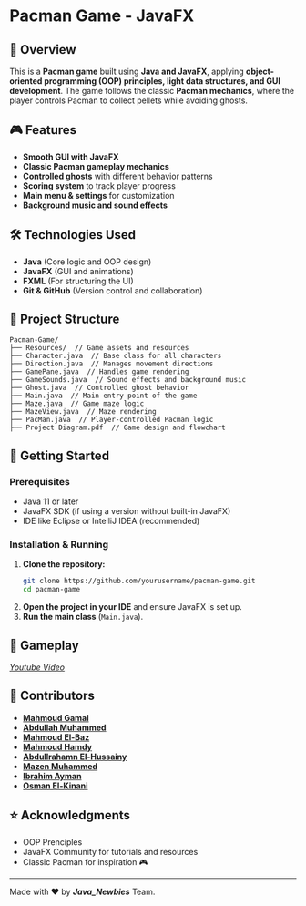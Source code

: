 # Pacman Game - JavaFX

## 📌 Overview
This is a **Pacman game** built using **Java and JavaFX**, applying **object-oriented programming (OOP) principles, light data structures, and GUI development**. The game follows the classic **Pacman mechanics**, where the player controls Pacman to collect pellets while avoiding ghosts.

## 🎮 Features
- **Smooth GUI with JavaFX**
- **Classic Pacman gameplay mechanics**
- **Controlled ghosts** with different behavior patterns
- **Scoring system** to track player progress
- **Main menu & settings** for customization
- **Background music and sound effects**

## 🛠️ Technologies Used
- **Java** (Core logic and OOP design)
- **JavaFX** (GUI and animations)
- **FXML** (For structuring the UI)
- **Git & GitHub** (Version control and collaboration)

## 📂 Project Structure
```
Pacman-Game/
├── Resources/  // Game assets and resources
├── Character.java  // Base class for all characters
├── Direction.java  // Manages movement directions
├── GamePane.java  // Handles game rendering
├── GameSounds.java  // Sound effects and background music
├── Ghost.java  // Controlled ghost behavior
├── Main.java  // Main entry point of the game
├── Maze.java  // Game maze logic
├── MazeView.java  // Maze rendering
├── PacMan.java  // Player-controlled Pacman logic
├── Project Diagram.pdf  // Game design and flowchart
```

## 🚀 Getting Started
### Prerequisites
- Java 11 or later
- JavaFX SDK (if using a version without built-in JavaFX)
- IDE like Eclipse or IntelliJ IDEA (recommended)

### Installation & Running
1. **Clone the repository:**
   ```sh
   git clone https://github.com/yourusername/pacman-game.git
   cd pacman-game
   ```
2. **Open the project in your IDE** and ensure JavaFX is set up.
3. **Run the main class** (`Main.java`).

## 📸 Gameplay
*[Youtube Video](https://youtu.be/tie3lls24kk)*

## 🤝 Contributors
- **[Mahmoud Gamal](https://github.com/MaHmoudHaBlaSs)** 
- **[Abdullah Muhammed](https://github.com/Abdallahmoh443)**
- **[Mahmoud El-Baz](https://github.com/MHMOUD-ELBAZ)**
- **[Mahmoud Hamdy](https://github.com/ma7moud-7amdy)**
- **[Abdullrahamn El-Hussainy](https://github.com/abdelrahman-hossieny)**
- **[Mazen Muhammed](https://github.com/mezo0o0)**
- **[Ibrahim Ayman](https://github.com/eprahimayman)**
- **[Osman El-Kinani](https://github.com/Osman-Elkinani)**


## ⭐ Acknowledgments
- OOP Prenciples
- JavaFX Community for tutorials and resources
- Classic Pacman for inspiration 🎮

---
Made with ❤️ by ***Java_Newbies*** Team.

